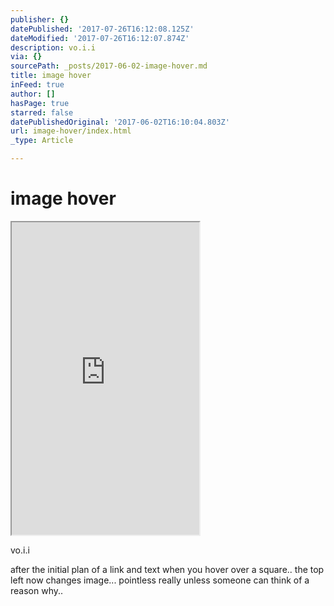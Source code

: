 ```yaml
---
publisher: {}
datePublished: '2017-07-26T16:12:08.125Z'
dateModified: '2017-07-26T16:12:07.874Z'
description: vo.i.i
via: {}
sourcePath: _posts/2017-06-02-image-hover.md
title: image hover
inFeed: true
author: []
hasPage: true
starred: false
datePublishedOriginal: '2017-06-02T16:10:04.803Z'
url: image-hover/index.html
_type: Article

---
```

# image hover

<iframe src="https://the-grid.github.io/ed-userhtml/?g=eJytVVFvmzAQfs-v8DJN2aQF0qSpNJpk2tN-RnXAAbcYjOxLaDbtv88GkpGWtlEJD4k5n7-777s7szJ8kLgZeZEqGKhALf6MhH1KZYhJFYHQKIFpj_e1PSZTSjgEgiGUra2imLNA3H2blY_3o7-jkZeClKgPb2C15-aL-pyzJFIBBxITPsOZDwaiHFKsUVQJEbElcOM8T3RCqaKtszzFypDSjDsG1lAc0_CWRiCYOo0Qom0CEU73ZCgkWQfJKI6xaHLI7Vo2SbyEcUpu5t7-04XQKLnj2odVGYjl7JNbO4Knlxo0UToPmqVVCD9P7eZX4X6_OJ9pbqZv-XWVDzK1tz3Rp9_MW9z3uXZodrXulvMV1Bc8XwFlfOR6wxUg1WpXxNNISaUD8TG2T7R0xFtLlVGjYmL7fWroN1qc26awJcQxFak13JWPYjE_NrNG2yIRtj34FKiv-571zLOsV347eKuY9iKSYMx6fJrB8WZ0tnFUw9od1gpEpjFZTzLmMvD9qqo8rogZtZ3j3OcMU03xxM6oTpHXk4dQQrGduNMrylNhdLQedw6HIUFYHzUqIpC5f-OVRTo-xq_rVAfvZtXUpM3pfKuVbLy5MNxdX7iVbxFbxt0lWNWa9x6N-iQybVxkc2jCZqr0f6ofTN-dUxbrB2d6yLHYDVFtPkw118njza-dYQEi2RXbg5AkRUoJu_Q8701FLhSkp2cokqg03Ayhv7gG_TYRYUqErflwtSbo4wwxRkMI316FsMtCaMjt9_QCvu-n6-4EBrm1V_8uH0J7eQ3a9pISoTLGJlKhncxrET8OOxWGIbWynkrtDap17xX1rlpPjNgTVkIlwolQKS3jC9q8_vsHEnMJnA" height="500" style=""></iframe>

vo.i.i

after the initial plan of a link and text when you hover over a square.. the top left now changes image... pointless really unless someone can think of a reason why..